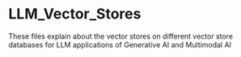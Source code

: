 # LLM_Vector_Stores
These files explain about the vector stores on different vector store databases for LLM applications of Generative AI and Multimodal AI

